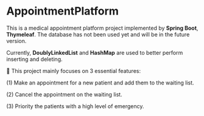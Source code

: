# AppointmentPlatform


This is a medical appointment platform project implemented by **Spring Boot**, **Thymeleaf**. The database has not been used yet and will be in the future version.

Currently, **DoublyLinkedList** and **HashMap** are used to better perform inserting and deleting.





:star2: This project mainly focuses on 3 essential features:

(1) Make an appointment for a new patient and add them to the waiting list.

(2) Cancel the appointment on the waiting list.

(3) Priority the patients with a high level of emergency.
